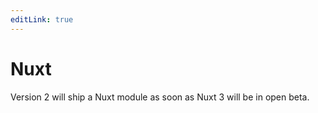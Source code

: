```yaml
---
editLink: true
---
```


# Nuxt

Version 2 will ship a Nuxt module as soon as Nuxt 3 will be in open beta. 

